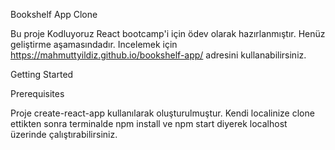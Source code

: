 Bookshelf App Clone

Bu proje Kodluyoruz React bootcamp'i için ödev olarak hazırlanmıştır. Henüz geliştirme aşamasındadır.
Incelemek için https://mahmuttyildiz.github.io/bookshelf-app/ adresini kullanabilirsiniz.

Getting Started

Prerequisites

Proje create-react-app kullanılarak oluşturulmuştur. Kendi localinize clone ettikten sonra terminalde npm install ve npm start diyerek localhost üzerinde çalıştırabilirsiniz. 


